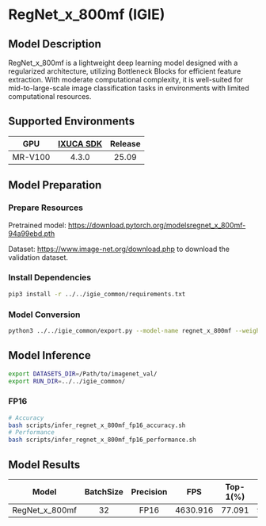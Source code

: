 # RegNet_x_800mf (IGIE)

## Model Description

RegNet_x_800mf is a lightweight deep learning model designed with a regularized architecture, utilizing Bottleneck Blocks for efficient feature extraction. With moderate computational complexity, it is well-suited for mid-to-large-scale image classification tasks in environments with limited computational resources.

## Supported Environments

| GPU    | [IXUCA SDK](https://gitee.com/deep-spark/deepspark#%E5%A4%A9%E6%95%B0%E6%99%BA%E7%AE%97%E8%BD%AF%E4%BB%B6%E6%A0%88-ixuca) | Release |
| :----: | :----: | :----: |
| MR-V100 | 4.3.0     |  25.09  |

## Model Preparation

### Prepare Resources

Pretrained model: <https://download.pytorch.org/modelsregnet_x_800mf-94a99ebd.pth> 

Dataset: <https://www.image-net.org/download.php> to download the validation dataset.

### Install Dependencies

```bash
pip3 install -r ../../igie_common/requirements.txt
```

### Model Conversion

```bash
python3 ../../igie_common/export.py --model-name regnet_x_800mf --weight regnet_x_800mf-94a99ebd.pth --output regnet_x_800mf.onnx
```

## Model Inference

```bash
export DATASETS_DIR=/Path/to/imagenet_val/
export RUN_DIR=../../igie_common/
```

### FP16

```bash
# Accuracy
bash scripts/infer_regnet_x_800mf_fp16_accuracy.sh
# Performance
bash scripts/infer_regnet_x_800mf_fp16_performance.sh
```

## Model Results

| Model          | BatchSize | Precision | FPS     | Top-1(%) | Top-5(%) |
| :----: | :----: | :----: | :----: | :----: | :----: |
| RegNet_x_800mf | 32        | FP16      | 4630.916| 77.091   | 93.602   |

